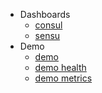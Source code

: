
- Dashboards
	- [consul](http://172.20.20.12:8500/ui/#/dc1/services)
	- [sensu](http://172.20.20.17:3000/#/events)
- Demo
	- [demo](http://172.20.20.13:8080/demo)
	- [demo health](http://172.20.20.13:8081/health)
	- [demo metrics](http://172.20.20.13:8081/metrics)